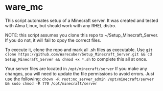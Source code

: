 # ware_mc
This script automates setup of a Minecraft server. It was created and tested with Alma Linux, but should work with any RHEL distro.

NOTE: this script assumes you clone this repo to ~/Setup_Minecraft_Server. If you do not, it will fail to cpoy the correct files.

To execute it, clone the repo and mark all .sh files as executable.
Use `git clone https://github.com/Warecuber/Setup_Minecraft_Server.git && cd Setup_Minecraft_Server && chmod +x *.sh` to complete this all at once. 

Your server files are located in `/opt/minecraft/server`
If you make any changes, you will need to update the file permissions to avoid errors. Just use the following: 
`chown -R root:mc_server_admin /opt/minecraft/server && sudo chmod -R 770 /opt/minecraft/server` 

